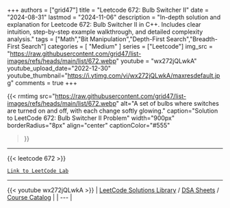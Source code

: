 
+++
authors = ["grid47"]
title = "Leetcode 672: Bulb Switcher II"
date = "2024-08-31"
lastmod = "2024-11-06"
description = "In-depth solution and explanation for Leetcode 672: Bulb Switcher II in C++. Includes clear intuition, step-by-step example walkthrough, and detailed complexity analysis."
tags = ["Math","Bit Manipulation","Depth-First Search","Breadth-First Search"]
categories = [
    "Medium"
]
series = ["Leetcode"]
img_src = "https://raw.githubusercontent.com/grid47/list-images/refs/heads/main/list/672.webp"
youtube = "wx272jQLwkA"
youtube_upload_date="2022-12-30"
youtube_thumbnail="https://i.ytimg.com/vi/wx272jQLwkA/maxresdefault.jpg"
comments = true
+++


{{< rmtimg 
    src="https://raw.githubusercontent.com/grid47/list-images/refs/heads/main/list/672.webp" 
    alt="A set of bulbs where switches are turned on and off, with each change softly glowing."
    caption="Solution to LeetCode 672: Bulb Switcher II Problem"
    width="900px"
    borderRadius="8px"
    align="center" 
    captionColor="#555"
>}}
---
{{< leetcode 672 >}}

[`Link to LeetCode Lab`](https://leetcode.com/problems/bulb-switcher-ii/description/)

---
{{< youtube wx272jQLwkA >}}
| [LeetCode Solutions Library](https://grid47.xyz/leetcode/) / [DSA Sheets](https://grid47.xyz/sheets/) / [Course Catalog](https://grid47.xyz/courses/) |
| --- |
